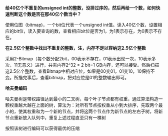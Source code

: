 **给40亿个不重复的unsigned int的整数，没排过序的，然后再给一个数，如何快速判断这个数是否在那40亿个数当中？**

使用位图（bitmap)，一个bit位代表一个unsigned int值。读入40亿个数，设置相应的bit位，读入要查询的数，查看相应bit位是否为1，为1表示存在，为0表示不存在。

**在2.5亿个整数中找出不重复的整数，注，内存不足以容纳这2.5亿个整数**

采用2-Bitmap（每个数分配2bit，00表示不存在，01表示出现一次，10表示多次，11无意义）进行，共需内存2^32 * 2 bit=1 GB内存，还可以接受。然后扫描这2.5亿个整数，查看Bitmap中相对应位，如果是00变01，01变10，10保持不变。所描完事后，查看bitmap，把对应位是01的整数输出即可。

**哈夫曼编码**

哈夫曼树是带权路径达到最小的二叉树，每个叶子节点都有权重，通过算法构造一颗权重越大越在上面的树，算法为：对所有节点按权重从小到大排序，先取两个最小的，使其权重和为一个新的节点，并将这两个节点作为新节点的左右子树，将新节点重新放入队列中，重复上述过程直至只有一棵树

按照该树进行编码可以获得最优的压缩